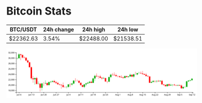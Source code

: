 # Bitcoin Stats

BTC/USDT|24h change|24h high|24h low|
|---|---|---|---|
|$22362.63|3.54%|$22488.00|$21538.51|

<img src="./chart.svg">
